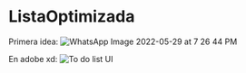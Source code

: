 # ListaOptimizada
Primera idea:
![WhatsApp Image 2022-05-29 at 7 26 44 PM](https://user-images.githubusercontent.com/99931819/171066294-d66902c7-a5d8-4206-abfb-5b827c8d5828.jpeg)


En adobe xd:
![To do list UI](https://user-images.githubusercontent.com/99931819/171065935-42c3c6dd-d7d8-4a28-a128-7222caf2d2a9.png)
